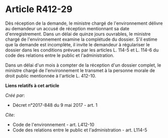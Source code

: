 # Article R412-29

Dès réception de la demande, le ministre chargé de l'environnement délivre au demandeur un accusé de réception mentionnant sa
date d'enregistrement. Dans un délai de quinze jours ouvrables, le ministre chargé de l'environnement examine la complétude
du dossier. S'il estime que la demande est incomplète, il invite le demandeur à régulariser le dossier dans les conditions
prévues par les articles L. 114-5 et L. 114-6 du code des relations entre le public et l'administration. 

Dans un délai d'un mois à compter de la réception d'un dossier complet, le ministre chargé de l'environnement le transmet à
la personne morale de droit public mentionnée à l'article L. 412-10.

**Liens relatifs à cet article**

_Créé par_:

  - Décret n°2017-848 du 9 mai 2017 - art. 1

_Cite_:

  - Code de l'environnement - art. L412-10
  - Code des relations entre le public et l'administration - art. L114-5
